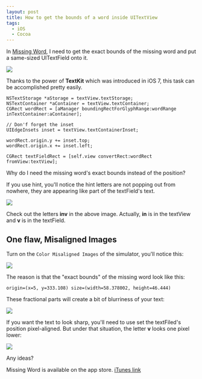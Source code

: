 ```yaml
---
layout: post
title: How to get the bounds of a word inside UITextView
tags:
  - iOS
  - Cocoa
---
```

In [Missing Word](https://itunes.apple.com/app/the-missing-word/id716259978?mt=8), I need to get the exact bounds of the missing word and put a same-sized UITextField onto it.

![](https://dl.dropbox.com/s/fl8kntyzu4mhvjd/Screenshot%202013-10-19%2001.20.37.png)

Thanks to the power of **TextKit** which was introduced in iOS 7, this task can be accomplished pretty easily.

``` objc
NSTextStorage *aStorage = textView.textStorage;
NSTextContainer *aContainer = textView.textContainer;
CGRect wordRect = [aManager boundingRectForGlyphRange:wordRange inTextContainer:aContainer];

// Don'f forget the inset
UIEdgeInsets inset = textView.textContainerInset;

wordRect.origin.y += inset.top;
wordRect.origin.x += inset.left;

CGRect textFieldRect = [self.view convertRect:wordRect fromView:textView];
```

Why do I need the missing word's exact bounds instead of the position?

If you use hint, you'll notice the hint letters are not popping out from nowhere, they are appearing like part of the textField's text.

![](https://dl.dropbox.com/s/3h6tcwu551nphk7/Screenshot%202013-10-19%2001.55.00.png)

Check out the letters **inv** in the above image. Actually, **in** is in the textView and **v** is in the textField.

## One flaw, Misaligned Images

Turn on the `Color Misaligned Images` of the simulator, you'll notice this:

![](https://dl.dropbox.com/s/z7ppllzup8j1bhx/Screenshot%202013-10-19%2002.02.14.png)

The reason is that the "exact bounds" of the missing word look like this:

```objc
origin=(x=5, y=333.108) size=(width=58.378002, height=46.444)
```

These fractional parts will create a bit of blurriness of your text:

![](https://dl.dropbox.com/s/82npmxo66gb5kyz/Screenshot%202013-10-19%2002.09.55.png)

If you want the text to look sharp, you'll need to use set the textFiled's position pixel-aligned. But under that situation, the letter **v** looks one pixel lower:

![](https://dl.dropbox.com/s/emijm5wjsssr8h9/Screenshot%202013-10-19%2002.17.26.png)

Any ideas?

Missing Word is available on the app store. [iTunes link](https://itunes.apple.com/app/the-missing-word/id716259978?mt=8)

